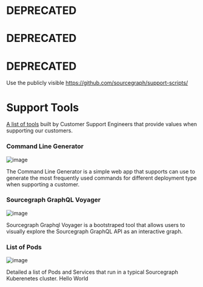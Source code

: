 # DEPRECATED

# DEPRECATED

# DEPRECATED

Use the publicly visible https://github.com/sourcegraph/support-scripts/

# Support Tools

[A list of tools](https://sourcegraph.github.io/support-tools/) built by Customer Support Engineers that provide values when supporting our customers.

### Command Line Generator

![image](https://user-images.githubusercontent.com/68532117/125098135-a2b85f00-e08b-11eb-839f-a21f0c584b48.png)

The Command Line Generator is a simple web app that supports can use to generate the most frequently used commands for different deployment type when supporting a customer.

### Sourcegraph GraphQL Voyager

![image](https://user-images.githubusercontent.com/68532117/125098197-ad72f400-e08b-11eb-9ee8-43b31ae773fe.png)

Sourcegraph Graphql Voyager is a bootstraped tool that allows users to visually explore the Sourcegraph GraphQL API as an interactive graph.

### List of Pods

![image](https://user-images.githubusercontent.com/68532117/125098473-e4e1a080-e08b-11eb-8248-c7e119bbb3cc.png)

Detailed a list of Pods and Services that run in a typical Sourcegraph Kuberenetes cluster.
Hello World
